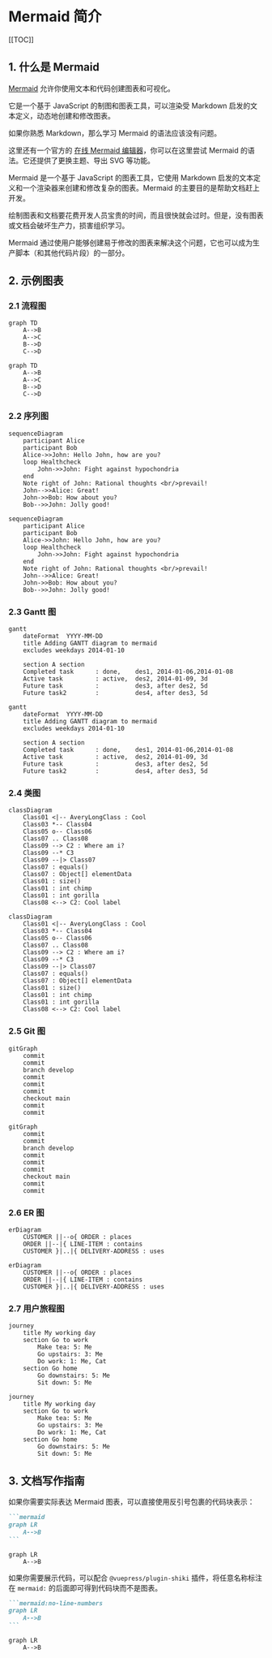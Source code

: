# Mermaid 简介

[[TOC]]

## 1. 什么是 Mermaid

[Mermaid](https://mermaid.js.org/) 允许你使用文本和代码创建图表和可视化。

它是一个基于 JavaScript 的制图和图表工具，可以渲染受 Markdown 启发的文本定义，动态地创建和修改图表。

如果你熟悉 Markdown，那么学习 Mermaid 的语法应该没有问题。

这里还有一个官方的 [在线 Mermaid 编辑器](https://mermaid.live/edit)，你可以在这里尝试 Mermaid 的语法。它还提供了更换主题、导出 SVG 等功能。

Mermaid 是一个基于 JavaScript 的图表工具，它使用 Markdown 启发的文本定义和一个渲染器来创建和修改复杂的图表。Mermaid 的主要目的是帮助文档赶上开发。

绘制图表和文档要花费开发人员宝贵的时间，而且很快就会过时。但是，没有图表或文档会破坏生产力，损害组织学习。

Mermaid 通过使用户能够创建易于修改的图表来解决这个问题，它也可以成为生产脚本（和其他代码片段）的一部分。

## 2. 示例图表

### 2.1 流程图

```mermaid:no-line-numbers
graph TD
    A-->B
    A-->C
    B-->D
    C-->D
```

```mermaid
graph TD
    A-->B
    A-->C
    B-->D
    C-->D
```

### 2.2 序列图

```mermaid:no-line-numbers
sequenceDiagram
    participant Alice
    participant Bob
    Alice->>John: Hello John, how are you?
    loop Healthcheck
        John->>John: Fight against hypochondria
    end
    Note right of John: Rational thoughts <br/>prevail!
    John-->>Alice: Great!
    John->>Bob: How about you?
    Bob-->>John: Jolly good!
```

```mermaid
sequenceDiagram
    participant Alice
    participant Bob
    Alice->>John: Hello John, how are you?
    loop Healthcheck
        John->>John: Fight against hypochondria
    end
    Note right of John: Rational thoughts <br/>prevail!
    John-->>Alice: Great!
    John->>Bob: How about you?
    Bob-->>John: Jolly good!
```

### 2.3 Gantt 图

```mermaid:no-line-numbers
gantt
    dateFormat  YYYY-MM-DD
    title Adding GANTT diagram to mermaid
    excludes weekdays 2014-01-10

    section A section
    Completed task      : done,    des1, 2014-01-06,2014-01-08
    Active task         : active,  des2, 2014-01-09, 3d
    Future task         :          des3, after des2, 5d
    Future task2        :          des4, after des3, 5d
```

```mermaid
gantt
    dateFormat  YYYY-MM-DD
    title Adding GANTT diagram to mermaid
    excludes weekdays 2014-01-10

    section A section
    Completed task      : done,    des1, 2014-01-06,2014-01-08
    Active task         : active,  des2, 2014-01-09, 3d
    Future task         :          des3, after des2, 5d
    Future task2        :          des4, after des3, 5d
```

### 2.4 类图

```mermaid:no-line-numbers
classDiagram
    Class01 <|-- AveryLongClass : Cool
    Class03 *-- Class04
    Class05 o-- Class06
    Class07 .. Class08
    Class09 --> C2 : Where am i?
    Class09 --* C3
    Class09 --|> Class07
    Class07 : equals()
    Class07 : Object[] elementData
    Class01 : size()
    Class01 : int chimp
    Class01 : int gorilla
    Class08 <--> C2: Cool label
```

```mermaid
classDiagram
    Class01 <|-- AveryLongClass : Cool
    Class03 *-- Class04
    Class05 o-- Class06
    Class07 .. Class08
    Class09 --> C2 : Where am i?
    Class09 --* C3
    Class09 --|> Class07
    Class07 : equals()
    Class07 : Object[] elementData
    Class01 : size()
    Class01 : int chimp
    Class01 : int gorilla
    Class08 <--> C2: Cool label
```

### 2.5 Git 图

```mermaid:no-line-numbers
gitGraph
    commit
    commit
    branch develop
    commit
    commit
    commit
    checkout main
    commit
    commit
```

```mermaid
gitGraph
    commit
    commit
    branch develop
    commit
    commit
    commit
    checkout main
    commit
    commit
```

### 2.6 ER 图

```mermaid:no-line-numbers
erDiagram
    CUSTOMER ||--o{ ORDER : places
    ORDER ||--|{ LINE-ITEM : contains
    CUSTOMER }|..|{ DELIVERY-ADDRESS : uses
```

```mermaid
erDiagram
    CUSTOMER ||--o{ ORDER : places
    ORDER ||--|{ LINE-ITEM : contains
    CUSTOMER }|..|{ DELIVERY-ADDRESS : uses
```

### 2.7 用户旅程图

```mermaid:no-line-numbers
journey
    title My working day
    section Go to work
        Make tea: 5: Me
        Go upstairs: 3: Me
        Do work: 1: Me, Cat
    section Go home
        Go downstairs: 5: Me
        Sit down: 5: Me
```

```mermaid
journey
    title My working day
    section Go to work
        Make tea: 5: Me
        Go upstairs: 3: Me
        Do work: 1: Me, Cat
    section Go home
        Go downstairs: 5: Me
        Sit down: 5: Me
```

## 3. 文档写作指南

如果你需要实际表达 Mermaid 图表，可以直接使用反引号包裹的代码块表示：

````markdown
```mermaid
graph LR
    A-->B
```
````

```mermaid
graph LR
    A-->B
```

如果你需要展示代码，可以配合 `@vuepress/plugin-shiki` 插件，将任意名称标注在 `mermaid:` 的后面即可得到代码块而不是图表。

````markdown
```mermaid:no-line-numbers
graph LR
    A-->B
```
````

```mermaid:no-line-numbers
graph LR
    A-->B
```
